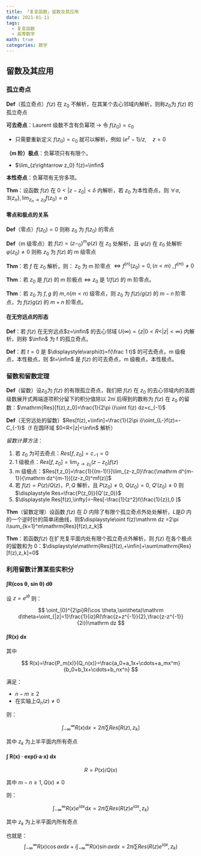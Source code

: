 ```yaml
---
title: 「复变函数」留数及其应用
date: 2021-01-11
tags:
  - 复变函数
  - 高等数学
math: true
categories: 数学
---
```


## 留数及其应用

### 孤立奇点

**Def**（孤立奇点）$f(z)$ 在 $z_0$ 不解析，在其某个去心邻域内解析，则称$z_0$为 $f(z)$ 的孤立奇点

**可去奇点**：Laurent 级数不含有负幂项 -> 令 $f(z_0)=c_0$

- 只需要重新定义 $f(z_0)=c_0$ 就可以解析，例如 $(e^z-1) / z,\quad z=0$

**（m 阶）极点**：负幂项只有有限个。

- $\lim_{z\rightarrow z_0} f(z)=\infin$

**本性奇点**：负幂项有无穷多项。

**Thm**：设函数 $f(z)$ 在 $0<|z-z_0|<\delta$ 内解析，若 $z_0$ 为本性奇点，则 $\forall a,\exists\{z_n\},\lim_{z_n\rightarrow z_0}f(z_0) = a$

#### 零点和极点的关系

**Def**（零点）$f(z_0)=0$ 则称 $z_0$ 为 $f(z_0)$ 的零点

**Def**（m 级零点）若 $f(z)=(z-_0)^m\varphi(z)$ 在 $z_0$ 处解析，且 $\varphi(z)$ 在 $z_0$ 处解析 $\varphi(z_0)\ne0$ 则称 $z_0$ 为 $f(z)$ 的 m 级零点

**Thm**：若 $f$ 在 $z_0$ 解析，则： $z_0$ 为 m 阶零点 $\iff f^{(n)}(z_0)=0, (n < m)~,f^{(m)}\ne 0$

**Thm**：若 $z_0$ 是 $f(z)$ 的 m 阶极点 $\iff$ $z_0$ 是 $1/f(z)$ 的 m 阶零点。

**Thm**：若 $z_0$ 为 $f,g$ 的 $m, n (m<n)$ 级零点，则 $z_0$ 为 $f(z)/g(z)$ 的 $m - n$ 阶零点，为 $f(z)g(z)$ 的 $m+n$ 阶零点。

#### 在无穷远点的形态

**Def**：若 $f(z)$ 在无穷远点$z=\infin$ 的去心邻域 $U(\infty)=\{z|0<R<|z|<\infty\}$ 内解析，则称 $\infin$ 为 f 的孤立奇点。

**Def**：若 $t=0$ 是 $\displaystyle\varphi(t)=f(\frac 1 t)$ 的可去奇点，m 级极点，本性极点，则 $t=\infin$ 是 $f(z)$ 的可去奇点，m 级极点，本性极点。

### 留数和留数定理

**Def**（留数）设$z_0$为 $f(z)$ 的有限孤立奇点，我们把 $f(z)$ 在 $z_0$ 的去心邻域内的洛朗级数展开式两端逐项积分留下的积分值除以 $2\pi i$ 后得到的数称为 $f(z)$ 在 $z_0$ 的留数：$\mathrm{Res}[f(z),z_0]=\frac{1}{2\pi i}\oint f(z) dz=c_{-1}$

**Def**（无穷远处的留数）$Res[f(z),+\infin]=\frac{1}{2\pi i}\oint_{L-}f(z)=-C_{-1}$（f 在圆环域 $0<R<|z|<\infin$ 解析）

*留数计算方法*：

1. 若 $z_0$ 为可去奇点：$Res[f,z_0]=c_{-1}=0$
2. 1 级极点：$Res[f,z_0]=\lim_{z\rightarrow z_0}(z-z_0)f(z)$
3. m 级极点：$Res[f,z_0]=\frac{1}{(m-1)!}]\lim_{z-z_0}\frac{\mathrm d^{m-1}}{\mathrm dz^{m-1}}[(z-z_0)^mf(z)]$
4. 若 $f(z)=P(z)/Q(z)$，$P,Q$ 解析，且 $P(z_0)\ne 0,~Q(z_0) = 0,~Q'(z_0)\ne 0$ 则 $\displaystyle Res=\frac{P(z_0)}{Q'(z_0)}$
5. $\displaystyle Res[f(z),\infty]=-Res[-\frac{1}{z^2}f(\frac{1}{z}),0 ]$

**Thm**（留数定理）设函数 $f(z)$ 在 $D$ 内除了有限个孤立奇点外处处解析，$L$是$D$ 内的一个逆时针的简单闭曲线，则$\displaystyle\oint f(z)\mathrm dz =2\pi i\sum_{k=1}^m\mathrm{Res}[f(z),z_k]$

**Thm**：若函数$f(z)$ 在扩充复平面内处有限个孤立奇点外解析，则 $f(z)$ 在各个极点的留数和为 0：$\displaystyle\mathrm{Res}[f(z),+\infin]+\sum\mathrm{Res}[f(z),z_k]=0$

### 利用留数计算某些实积分

#### ∫R(cos θ, sin θ) dθ

设 $z=e^{i\theta}$ 则：

$$
\oint_{0}^{2\pi}R(\cos \theta,\sin\theta)\mathrm d\theta=\oint_{|z|=1}\frac{1}{iz}R(\frac{z+z^{-1}}{2},\frac{z-z^{-1}}{2i})\mathrm dz
$$

#### ∫R(x) dx

其中

$$
R(x)=\frac{P_m(x)}{Q_n(x)}=\frac{a_0+a_1x+\cdots+a_mx^m}{b_0+b_1x+\cdots+b_nx^n}
$$

满足：

- $n-m\ge2$
- 在实轴上$Q_n(z)\ne 0$

则：

$$
\int_{-\infty}^{\infty}R(x)\mathrm dx =2\pi i\sum Res[R(z),z_k]
$$

其中 $z_k$ 为上半平面内所有奇点

#### ∫ R(x) · exp(i·a·x) dx

$$
R=P(x)/Q(x)
$$

其中 $m-n\ge 1,Q(x)\ne 0$

则：

$$
\int_{-\infty}^{\infty}R(x)e^{iax}\mathrm dx = 2\pi i\sum Res(R(z)e^{iax},z_k)
$$

其中 $z_k$ 为上半平面内所有奇点

也就是：
$$
\int_{-\infty}^{\infty}R(x)\cos ax\mathrm dx+i\int_{-\infty}^{\infty}R(x)\sin ax\mathrm dx = 2\pi i\sum Res(R(z)e^{iax},z_k)
$$